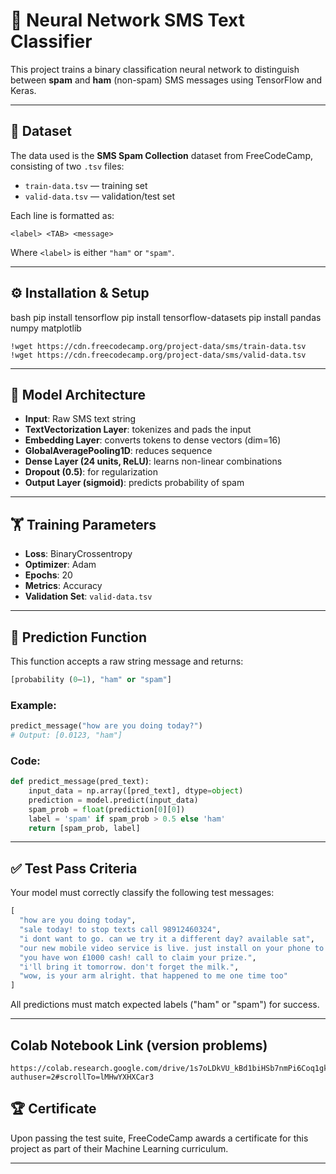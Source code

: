 # 📡 Neural Network SMS Text Classifier

This project trains a binary classification neural network to distinguish between **spam** and **ham** (non-spam) SMS messages using TensorFlow and Keras.

---

## 📁 Dataset

The data used is the **SMS Spam Collection** dataset from FreeCodeCamp, consisting of two `.tsv` files:

- `train-data.tsv` — training set  
- `valid-data.tsv` — validation/test set  

Each line is formatted as:

```
<label> <TAB> <message>
```

Where `<label>` is either `"ham"` or `"spam"`.

---

## ⚙️ Installation & Setup

bash
pip install tensorflow
pip install tensorflow-datasets
pip install pandas numpy matplotlib

```
!wget https://cdn.freecodecamp.org/project-data/sms/train-data.tsv
!wget https://cdn.freecodecamp.org/project-data/sms/valid-data.tsv
```
---

## 🧠 Model Architecture

- **Input**: Raw SMS text string
- **TextVectorization Layer**: tokenizes and pads the input
- **Embedding Layer**: converts tokens to dense vectors (dim=16)
- **GlobalAveragePooling1D**: reduces sequence
- **Dense Layer (24 units, ReLU)**: learns non-linear combinations
- **Dropout (0.5)**: for regularization
- **Output Layer (sigmoid)**: predicts probability of spam

---

## 🏋️ Training Parameters

- **Loss**: BinaryCrossentropy  
- **Optimizer**: Adam  
- **Epochs**: 20  
- **Metrics**: Accuracy  
- **Validation Set**: `valid-data.tsv`

---

## 🔮 Prediction Function

This function accepts a raw string message and returns:

```python
[probability (0–1), "ham" or "spam"]
```

### Example:

```python
predict_message("how are you doing today?")
# Output: [0.0123, "ham"]
```

### Code:

```python
def predict_message(pred_text):
    input_data = np.array([pred_text], dtype=object)
    prediction = model.predict(input_data)
    spam_prob = float(prediction[0][0])
    label = 'spam' if spam_prob > 0.5 else 'ham'
    return [spam_prob, label]
```

---

## ✅ Test Pass Criteria

Your model must correctly classify the following test messages:

```python
[
  "how are you doing today",
  "sale today! to stop texts call 98912460324",
  "i dont want to go. can we try it a different day? available sat",
  "our new mobile video service is live. just install on your phone to start watching.",
  "you have won £1000 cash! call to claim your prize.",
  "i'll bring it tomorrow. don't forget the milk.",
  "wow, is your arm alright. that happened to me one time too"
]
```

All predictions must match expected labels ("ham" or "spam") for success.

---

## Colab Notebook Link (version problems)
```
https://colab.research.google.com/drive/1s7oLDkVU_kBd1biHSb7nmPi6Coq1gkze?authuser=2#scrollTo=lMHwYXHXCar3
```
## 🏆 Certificate

Upon passing the test suite, FreeCodeCamp awards a certificate for this project as part of their Machine Learning curriculum.

---
